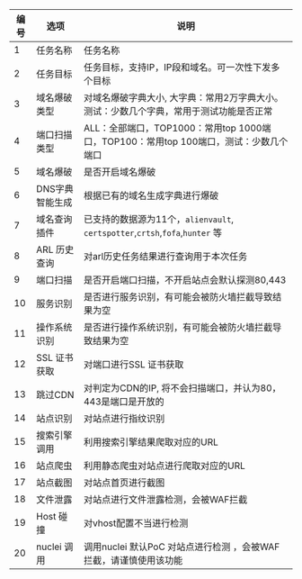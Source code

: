 | 编号 |      选项      |                                      说明                                       |
| --- | -------------- | ------------------------------------------------------------------------------- |
| 1    | 任务名称        | 任务名称                                                                         |
| 2    | 任务目标        | 任务目标，支持IP，IP段和域名。可一次性下发多个目标                                   |
| 3    | 域名爆破类型    | 对域名爆破字典大小, 大字典：常用2万字典大小。测试：少数几个字典，常用于测试功能是否正常  |
| 4    | 端口扫描类型    | ALL：全部端口，TOP1000：常用top 1000端口，TOP100：常用top 100端口，测试：少数几个端口 |
| 5    | 域名爆破        | 是否开启域名爆破                                                                  |
| 6    | DNS字典智能生成 | 根据已有的域名生成字典进行爆破                                                     |
| 7    | 域名查询插件    | 已支持的数据源为11个，`alienvault`, `certspotter`,`crtsh`,`fofa`,`hunter` 等      |
| 8    | ARL 历史查询    | 对arl历史任务结果进行查询用于本次任务                                               |
| 9    | 端口扫描        | 是否开启端口扫描，不开启站点会默认探测80,443                                        |
| 10   | 服务识别        | 是否进行服务识别，有可能会被防火墙拦截导致结果为空                                    |
| 11   | 操作系统识别    | 是否进行操作系统识别，有可能会被防火墙拦截导致结果为空                                |
| 12   | SSL 证书获取    | 对端口进行SSL 证书获取                                                            |
| 13   | 跳过CDN        | 对判定为CDN的IP, 将不会扫描端口，并认为80，443是端口是开放的                         |
| 14   | 站点识别        | 对站点进行指纹识别                                                                |
| 15   | 搜索引擎调用    | 利用搜索引擎结果爬取对应的URL                                                      |
| 16   | 站点爬虫        | 利用静态爬虫对站点进行爬取对应的URL                                                 |
| 17   | 站点截图        | 对站点首页进行截图                                                                |
| 18   | 文件泄露        | 对站点进行文件泄露检测，会被WAF拦截                                                 |
| 19   | Host 碰撞      | 对vhost配置不当进行检测                                                           |
| 20   | nuclei 调用    | 调用nuclei 默认PoC 对站点进行检测 ，会被WAF拦截，请谨慎使用该功能                     |
